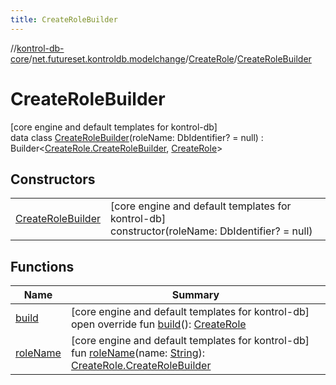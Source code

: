```yaml
---
title: CreateRoleBuilder
---
```

//[kontrol-db-core](../../../../index.html)/[net.futureset.kontroldb.modelchange](../../index.html)/[CreateRole](../index.html)/[CreateRoleBuilder](index.html)



# CreateRoleBuilder



[core engine and default templates for kontrol-db]\
data class [CreateRoleBuilder](index.html)(roleName: DbIdentifier? = null) : Builder&lt;[CreateRole.CreateRoleBuilder](index.html), [CreateRole](../index.html)&gt;



## Constructors


| | |
|---|---|
| [CreateRoleBuilder](-create-role-builder.html) | [core engine and default templates for kontrol-db]<br>constructor(roleName: DbIdentifier? = null) |


## Functions


| Name | Summary |
|---|---|
| [build](build.html) | [core engine and default templates for kontrol-db]<br>open override fun [build](build.html)(): [CreateRole](../index.html) |
| [roleName](role-name.html) | [core engine and default templates for kontrol-db]<br>fun [roleName](role-name.html)(name: [String](https://kotlinlang.org/api/latest/jvm/stdlib/kotlin/-string/index.html)): [CreateRole.CreateRoleBuilder](index.html) |

